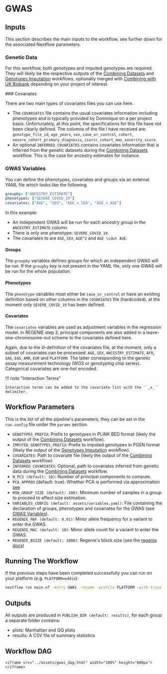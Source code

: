 # GWAS


## Inputs

This section describes the main inputs to the workflow, see further down for the associated Nextflow parameters.

### Genetic Data

For this workflow, both genotypes and imputed genotypes are required. They will likely be the respective outputs of the [Combining Datasets](@ref) and [Genotypes Imputation](@ref) workflows, optionally merged with [Combining with UK Biobank](@ref) depending on your project of interest.

### Covariates

There are two main types of covariates files you can use here. 

- The `COVARIATES` file contains the usual covariates information including phenotypes and is typically provided by Dominique on a per project basis. Unfortunately, at this point, the specifications for this file have not been clearly defined. The columns of the file I have received are: `genotype_file_id`, `age_years`, `sex`, `case_or_control`, `cohort`, `severe_cohort_primary_diagnosis`, `isaric_cohort_max_severity_score`.
- An optional `INFERRED_COVARIATES` contains covariates information that is inferred from the genetic datasets during the [Combining Datasets](@ref) workflow. This is the case for ancestry estimates for instance.

### GWAS Variables

You can define the phenotypes, covariates and groups via an external YAML file which looks like the following. 

```yaml
groupby: ["ANCESTRY_ESTIMATE"]
phenotypes: ["SEVERE_COVID_19"]
covariates: ["AGE", "SEX", "AGE_x_SEX", "AGE_x_AGE"]
```

In this example:

- An independent GWAS will be run for each ancestry group in the `ANCESTRY_ESTIMATE` column. 
- There is only one phenotype: `SEVERE_COVID_19`. 
- The covariates to are ``AGE``, ``SEX``, ``AGE^2`` and ``AGE \cdot AGE``.

#### Groups

The `groupby` variables defines groups for which an independent GWAS will be run. If the ``groupby`` key is not present in the YAML file, only one GWAS will be run for the whole population.

#### Phenotypes

The `phenotype` variables must either be `case_or_control` or have an existing definition based on other columns in the `COVARIATES` file (hardcoded), at the moment only `SEVERE_COVID_19` has been defined.

#### Covariates 

The `covariates` variables are used as adjustment variables in the regression model. In REGENIE step 2, principal components are also added in a leave-one-chromosome-out scheme to the covariates defined here. 

Again, due to the ill-definition of the covariates file, at the moment, only a subset of covariates can be processed: `AGE`, `SEX`, `ANCESTRY_ESTIMATE`, `AFR`, `SAS`, `EAS`, `AMR`, `EUR` and `PLATFORM`. The latter corresponding to the genetic assay measurement technology (WGS or genotyping chip series). Categorical covariates are one-hot encoded.

!!! note "Interaction Terms"

    Interaction terms can be added to the covariate list with the ``_x_`` delimiter.

## Workflow Parameters

This is the list of all the pipeline's parameters, they can be set in the `run.config` file under the `params` section.

- `GENOTYPES_PREFIX`: Prefix to genotypes in PLINK BED format (likely the output of the [Combining Datasets](@ref) workflow).
- `IMPUTED_GENOTYPES_PREFIX`: Prefix to imputed genotypes in PGEN format (likely the output of the [Genotypes Imputation](@ref) workflow).
- `COVARIATES`: Path to covariate file (likely the output of the [Combining Datasets](@ref) workflow)
- `INFERRED_COVARIATES`: Optional, path to covariates inferred from genetic data during the [Combining Datasets](@ref) workflow.
- `N_PCS (default: 10)`: Number of principal components to compute.
- `PCA_APPROX` (default: true): Whether PCA is performed via approximation [see](https://www.cog-genomics.org/plink/2.0/strat)
- `MIN_GROUP_SIZE (default: 100)`: Minimum number of samples in a group to proceed to effect size estimation.
- `VARIABLES_CONFIG (default: assets/variables.yaml)`: File containing the declaration of groups, phenotypes and covariates for the GWAS (see [GWAS Variables](@ref)).
- `REGENIE_MAF (default: 0.01)`: Minor allele frequency for a variant to enter the GWAS.
- `REGENIE_MAC (default: 10)`: Minor allele count for a variant to enter the GWAS.
- `REGENIE_BSIZE (default: 1000)`: Regenie's block size (see the [regenie docs](https://rgcgithub.github.io/regenie/))

## Running The Workflow

If the previous steps have been completed successfully you can run on your platform (e.g. `PLATFORM=eddie`):

```bash
nextflow run main.nf -entry GWAS -resume -profile PLATFORM -with-trace -with-report -c run.config
```

## Outputs

All outputs are produced in `PUBLISH_DIR (default: results)`, for each group a separate folder contains:

- plots: Manhattan and QQ plots
- results: A CSV file of summary statistics

## Workflow DAG

```@raw html
<iframe src="../assets/gwas_dag.html" width="100%" height="800px"></iframe>
```
